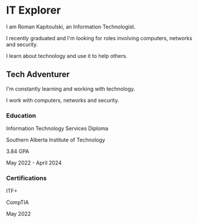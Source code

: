 <h1>IT Explorer</h1>
<p>I am Roman Kapitoulski, an Information Technologist.</p>
<p>I recently graduated and I'm looking for roles involving computers, networks and security.</p>
<p>I learn about technology and use it to help others.</p>
<h2>Tech Adventurer</h2>
<p>I'm constantly learning and working with technology.</p>
<p>I work with computers, networks and security.</p> 
<h3>Education</h3>
<p>Information Technology Services Diploma</p>
<p>Southern Alberta Institute of Technology</p>
<p>3.84 GPA</p>
<p>May 2022 - April 2024</p>
<h3>Certifications</h3>
<p>ITF+</p>
<p>CompTIA</p>
<p>May 2022</p>
